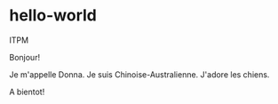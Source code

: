 # hello-world
ITPM

Bonjour!

Je m'appelle Donna. Je suis Chinoise-Australienne.
J'adore les chiens.

A bientot!
